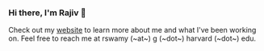 ### Hi there, I'm Rajiv 👋

Check out my [website](https://rajivswamy.notion.site/Hi-I-m-Rajiv-Swamy-f4c81f37a5324904935b07b23c5e4c6f?pvs=4) to learn more about me and what I've been working on. Feel free to reach me at rswamy (~at~) g (~dot~) harvard (~dot~) edu.

<!--
**rajivswamy/rajivswamy** is a ✨ _special_ ✨ repository because its `README.md` (this file) appears on your GitHub profile.

Here are some ideas to get you started:

- 🔭 I’m currently working on ...
- 🌱 I’m currently learning ...
- 👯 I’m looking to collaborate on ...
- 🤔 I’m looking for help with ...
- 💬 Ask me about ...
- 📫 How to reach me: ...
- 😄 Pronouns: ...
- ⚡ Fun fact: ...
-->

